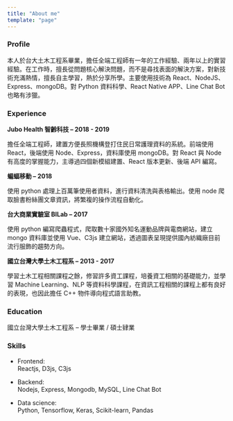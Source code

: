 ```yaml
---
title: "About me"
template: "page"
---
```


### Profile
本人於台大土木工程系畢業，擔任全端工程師有一年的工作經驗、兩年以上的實習經驗。在工作時，擅長從問題核心解決問題，而不是尋找表面的解決方案，對新技術充滿熱情，擅長自主學習，熱於分享所學。主要使用技術為 React、NodeJS、Express、mongoDB。對 Python 資料科學、React Native APP、Line Chat Bot 也略有涉獵。

### Experience

**Jubo Health 智齡科技 – 2018 - 2019**

擔任全端工程師，建置方便長照機構登打住民日常護理資料的系統。前端使用 React，後端使用 Node、Express，資料庫使用 mongoDB。對 React 與 Node 有高度的掌握能力，主導過四個新模組建置、React 版本更新、後端 API 編寫。

**蝙蝠移動 – 2018**

使用 python 處理上百萬筆使用者資料，進行資料清洗與表格輸出。使用 node 爬取臉書粉絲團文章資訊，將繁複的操作流程自動化。

**台大商業實驗室 BILab – 2017**

使用 python 編寫爬蟲程式，爬取數十家國外知名運動品牌與電商網站，建立 mongo 資料庫並使用 Vue、C3js 建立網站，透過圖表呈現提供國內紡織廠目前流行服飾的趨勢方向。

**國立台灣大學土木工程系 – 2013 - 2017**

學習土木工程相關課程之餘，修習許多資工課程，培養資工相關的基礎能力，並學習 Machine Learning、NLP 等資料科學課程，在資訊工程相關的課程上都有良好的表現，也因此擔任 C++ 物件導向程式語言助教。

### Education  
國立台灣大學土木工程系 – 學士畢業 / 碩士肄業

### Skills
- Frontend:  
Reactjs, D3js, C3js

- Backend:  
Nodejs, Express, Mongodb, MySQL, Line Chat Bot

- Data science:  
Python, Tensorflow, Keras, Scikit-learn, Pandas